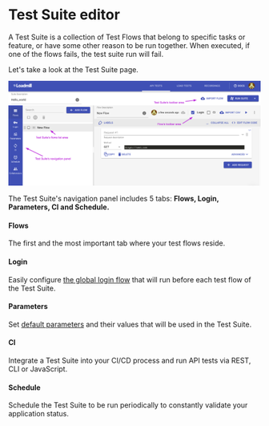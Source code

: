 # Test Suite editor

A Test Suite is a collection of Test Flows that belong to specific tasks or feature, or have some other reason to be run together. When executed, if one of the flows fails, the test suite run will fail.

Let's take a look at the Test Suite page.

![](../../.gitbook/assets/test_suite_main_1.png)

The Test Suite's navigation panel includes 5 tabs: **Flows, Login, Parameters, CI and Schedule.**

#### Flows

The first and the most important tab where your test flows reside. 

#### Login

Easily configure [the global login flow](https://docs.loadmill.com/api-testing/test-suite-editor/global-login-flow) that will run before each test flow of the Test Suite.

#### Parameters

Set [default parameters](https://docs.loadmill.com/api-testing/test-suite-editor/parameters) and their values that will be used in the Test Suite. 

#### CI

Integrate a Test Suite into your CI/CD process and run API tests via REST, CLI or JavaScript.

#### Schedule

Schedule the Test Suite to be run periodically to constantly validate your application status.


